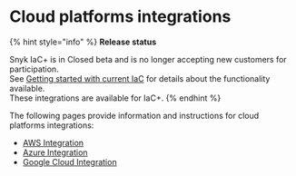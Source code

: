 # Cloud platforms integrations

{% hint style="info" %}
**Release status**

Snyk IaC+ is in Closed beta and is no longer accepting new customers for participation.\
See [Getting started with current IaC](https://docs.snyk.io/scan-using-snyk/snyk-iac/getting-started-with-current-iac) for details about the functionality available.\
These integrations are available for IaC+.&#x20;
{% endhint %}

The following pages provide information and instructions for cloud platforms integrations:

* [AWS Integration](../../scan-with-snyk/snyk-iac/cloud-platforms-integrations/aws-integration/)
* [Azure Integration](../../scan-with-snyk/snyk-iac/cloud-platforms-integrations/azure-integration-for-cloud-configurations/)
* [Google Cloud Integration](../../scan-with-snyk/snyk-iac/cloud-platforms-integrations/google-cloud-integration/)
